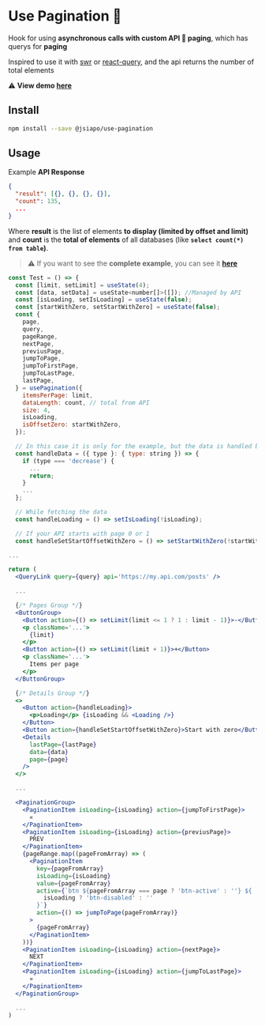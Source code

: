 # Use Pagination 📖

Hook for using **asynchronous calls with custom API 🚧 paging**, which has querys for **paging**

Inspired to use it with [swr](https://swr.vercel.app/es-ES) or [react-query](https://react-query.tanstack.com/), and the api returns the number of total elements

⚠️ **View demo [here](https://jsiapo.dev/npm/use-pagination)**

## Install

```sh
npm install --save @jsiapo/use-pagination
```

## Usage

Example **API Response**

```json
{
  "result": [{}, {}, {}, {}],
  "count": 135,
  ...
}
```

Where **result** is the list of elements **to display (limited by offset and limit)** and **count** is the **total of elements** of all databases (like **`select count(*) from table`)**.

> ⚠️ If you want to see the **complete example**, you can see it **[here](https://github.com/JSiapo/use-pagination/blob/master/src/components/Test.tsx)**

```jsx
const Test = () => {
  const [limit, setLimit] = useState(4);
  const [data, setData] = useState<number[]>([]); //Managed by API
  const [isLoading, setIsLoading] = useState(false);
  const [startWithZero, setStartWithZero] = useState(false);
  const {
    page,
    query,
    pageRange,
    nextPage,
    previusPage,
    jumpToPage,
    jumpToFirstPage,
    jumpToLastPage,
    lastPage,
  } = usePagination({
    itemsPerPage: limit,
    dataLength: count, // total from API
    size: 4,
    isLoading,
    isOffsetZero: startWithZero,
  });

  // In this case it is only for the example, but the data is handled by the API
  const handleData = ({ type }: { type: string }) => {
    if (type === 'decrease') {
      ...
      return;
    }
    ...
  };

  // While fetching the data
  const handleLoading = () => setIsLoading(!isLoading);

  // If your API starts with page 0 or 1
  const handleSetStartOffsetWithZero = () => setStartWithZero(!startWithZero);

...

return (
  <QueryLink query={query} api='https://my.api.com/posts' />

  ...

  {/* Pages Group */}
  <ButtonGroup>
    <Button action={() => setLimit(limit <= 1 ? 1 : limit - 1)}>-</Button>
    <p className='...'>
      {limit}
    </p>
    <Button action={() => setLimit(limit + 1)}>+</Button>
    <p className='...'>
      Items per page
    </p>
  </ButtonGroup>

  {/* Details Group */}
  <>
    <Button action={handleLoading}>
      <p>Loading</p> {isLoading && <Loading />}
    </Button>
    <Button action={handleSetStartOffsetWithZero}>Start with zero</Button>
    <Details
      lastPage={lastPage}
      data={data}
      page={page}
    />
  </>

  ...

  <PaginationGroup>
    <PaginationItem isLoading={isLoading} action={jumpToFirstPage}>
      «
    </PaginationItem>
    <PaginationItem isLoading={isLoading} action={previusPage}>
      PREV
    </PaginationItem>
    {pageRange.map((pageFromArray) => (
      <PaginationItem
        key={pageFromArray}
        isLoading={isLoading}
        value={pageFromArray}
        active={`btn ${pageFromArray === page ? 'btn-active' : ''} ${
          isLoading ? 'btn-disabled' : ''
        }`}
        action={() => jumpToPage(pageFromArray)}
      >
        {pageFromArray}
      </PaginationItem>
    ))}
    <PaginationItem isLoading={isLoading} action={nextPage}>
      NEXT
    </PaginationItem>
    <PaginationItem isLoading={isLoading} action={jumpToLastPage}>
      »
    </PaginationItem>
  </PaginationGroup>

  ...
)

```
